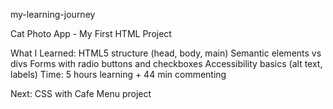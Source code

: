 my-learning-journey

Cat Photo App - My First HTML Project

What I Learned:
HTML5 structure (head, body, main)
Semantic elements vs divs
Forms with radio buttons and checkboxes
Accessibility basics (alt text, labels)
Time: 5 hours learning + 44 min commenting

Next: CSS with Cafe Menu project
